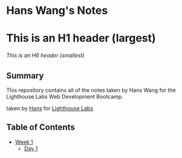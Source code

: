 # Hans Wang's Notes
# This is an H1 header (largest)
###### This is an H6 header (smallest)

## Summary 

This repository contains all of the notes taken by Hans Wang for the Lighthouse Labs Web Development Bootcamp.

taken by [Hans](https://github.com/Hansstayhungry) for [Lighthouse Labs](https://www.lighthouselabs.ca/)

## Table of Contents

* [Week 1](/Week_1)
  * [Day 1](/Week_1/Day_1/)